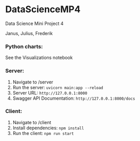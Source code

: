 # DataScienceMP4
Data Science Mini Project 4

Janus, Julius, Frederik

### Python charts:
See the Visualizations notebook

### Server:
1. Navigate to /server
2. Run the server: `uvicorn main:app --reload`
3. Server URL: `http://127.0.0.1:8000`
4. Swagger API Documentation: `http://127.0.0.1:8000/docs`


### Client:
1. Navigate to /client
2. Install dependencies: `npm install`
3. Run the client: `npm run start`
